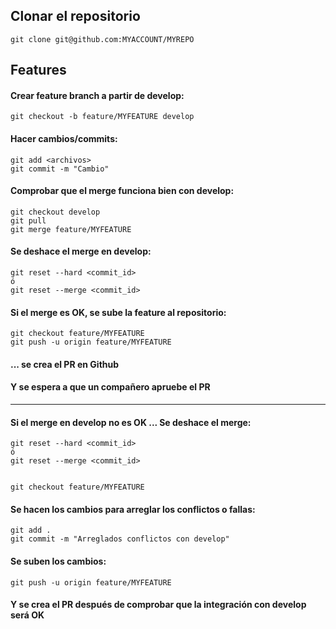 ## Clonar el repositorio

    git clone git@github.com:MYACCOUNT/MYREPO


## Features
  
#### Crear feature branch a partir de develop:
    git checkout -b feature/MYFEATURE develop

#### Hacer cambios/commits:
    git add <archivos>
    git commit -m "Cambio"

#### Comprobar que el merge funciona bien con develop:
    git checkout develop
    git pull
    git merge feature/MYFEATURE
    
#### Se deshace el merge en develop:
    git reset --hard <commit_id>
    ó
    git reset --merge <commit_id>

#### Si el merge es OK, se sube la feature al repositorio:
    git checkout feature/MYFEATURE
    git push -u origin feature/MYFEATURE

#### ... se crea el PR en Github
#### Y se espera a que un compañero apruebe el PR  

---
#### Si el merge en develop no es OK ... Se deshace el merge:
    git reset --hard <commit_id>
    ó
    git reset --merge <commit_id>
    
    
    git checkout feature/MYFEATURE

#### Se hacen los cambios para arreglar los conflictos o fallas:
    git add .
    git commit -m "Arreglados conflictos con develop"

#### Se suben los cambios:
    git push -u origin feature/MYFEATURE

#### Y se crea el PR después de comprobar que la integración con develop será OK